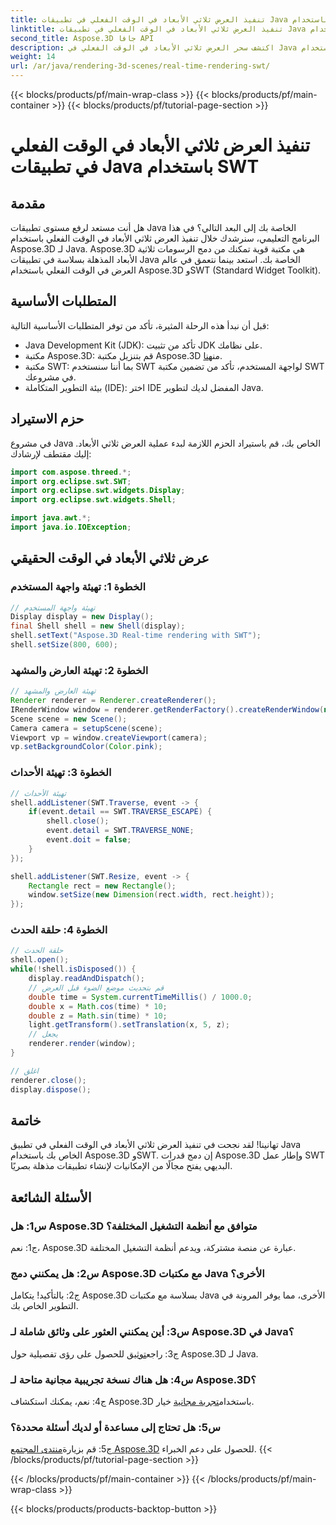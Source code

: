 ```yaml
---
title: تنفيذ العرض ثلاثي الأبعاد في الوقت الفعلي في تطبيقات Java باستخدام SWT
linktitle: تنفيذ العرض ثلاثي الأبعاد في الوقت الفعلي في تطبيقات Java باستخدام SWT
second_title: Aspose.3D جافا API
description: اكتشف سحر العرض ثلاثي الأبعاد في الوقت الفعلي في Java باستخدام Aspose.3D. قم بإنشاء تطبيقات مذهلة بصريًا دون عناء.
weight: 14
url: /ar/java/rendering-3d-scenes/real-time-rendering-swt/
---
```


{{< blocks/products/pf/main-wrap-class >}}
{{< blocks/products/pf/main-container >}}
{{< blocks/products/pf/tutorial-page-section >}}

# تنفيذ العرض ثلاثي الأبعاد في الوقت الفعلي في تطبيقات Java باستخدام SWT

## مقدمة

هل أنت مستعد لرفع مستوى تطبيقات Java الخاصة بك إلى البعد التالي؟ في هذا البرنامج التعليمي، سنرشدك خلال تنفيذ العرض ثلاثي الأبعاد في الوقت الفعلي باستخدام Aspose.3D لـ Java. Aspose.3D هي مكتبة قوية تمكنك من دمج الرسومات ثلاثية الأبعاد المذهلة بسلاسة في تطبيقات Java الخاصة بك. استعد بينما نتعمق في عالم العرض في الوقت الفعلي باستخدام Aspose.3D وSWT (Standard Widget Toolkit).

## المتطلبات الأساسية

قبل أن نبدأ هذه الرحلة المثيرة، تأكد من توفر المتطلبات الأساسية التالية:

- Java Development Kit (JDK): تأكد من تثبيت JDK على نظامك.
-  مكتبة Aspose.3D: قم بتنزيل مكتبة Aspose.3D من[هنا](https://releases.aspose.com/3d/java/).
- مكتبة SWT: بما أننا سنستخدم SWT لواجهة المستخدم، تأكد من تضمين مكتبة SWT في مشروعك.
- بيئة التطوير المتكاملة (IDE): اختر IDE المفضل لديك لتطوير Java.

## حزم الاستيراد

في مشروع Java الخاص بك، قم باستيراد الحزم اللازمة لبدء عملية العرض ثلاثي الأبعاد. إليك مقتطف لإرشادك:

```java
import com.aspose.threed.*;
import org.eclipse.swt.SWT;
import org.eclipse.swt.widgets.Display;
import org.eclipse.swt.widgets.Shell;

import java.awt.*;
import java.io.IOException;
```

## عرض ثلاثي الأبعاد في الوقت الحقيقي

### الخطوة 1: تهيئة واجهة المستخدم
```java
// تهيئة واجهة المستخدم
Display display = new Display();
final Shell shell = new Shell(display);
shell.setText("Aspose.3D Real-time rendering with SWT");
shell.setSize(800, 600);
```

### الخطوة 2: تهيئة العارض والمشهد
```java
// تهيئة العارض والمشهد
Renderer renderer = Renderer.createRenderer();
IRenderWindow window = renderer.getRenderFactory().createRenderWindow(new RenderParameters(), WindowHandle.fromWin32(shell.handle));
Scene scene = new Scene();
Camera camera = setupScene(scene);
Viewport vp = window.createViewport(camera);
vp.setBackgroundColor(Color.pink);
```

### الخطوة 3: تهيئة الأحداث
```java
// تهيئة الأحداث
shell.addListener(SWT.Traverse, event -> {
    if(event.detail == SWT.TRAVERSE_ESCAPE) {
        shell.close();
        event.detail = SWT.TRAVERSE_NONE;
        event.doit = false;
    }
});

shell.addListener(SWT.Resize, event -> {
    Rectangle rect = new Rectangle();
    window.setSize(new Dimension(rect.width, rect.height));
});
```

### الخطوة 4: حلقة الحدث
```java
// حلقة الحدث
shell.open();
while(!shell.isDisposed()) {
    display.readAndDispatch();
    // قم بتحديث موضع الضوء قبل العرض
    double time = System.currentTimeMillis() / 1000.0;
    double x = Math.cos(time) * 10;
    double z = Math.sin(time) * 10;
    light.getTransform().setTranslation(x, 5, z);
    // يجعل
    renderer.render(window);
}

// اغلق
renderer.close();
display.dispose();
```

## خاتمة

تهانينا! لقد نجحت في تنفيذ العرض ثلاثي الأبعاد في الوقت الفعلي في تطبيق Java الخاص بك باستخدام Aspose.3D وSWT. إن دمج قدرات Aspose.3D وإطار عمل SWT البديهي يفتح مجالًا من الإمكانيات لإنشاء تطبيقات مذهلة بصريًا.

## الأسئلة الشائعة

### س1: هل Aspose.3D متوافق مع أنظمة التشغيل المختلفة؟

ج1: نعم، Aspose.3D عبارة عن منصة مشتركة، ويدعم أنظمة التشغيل المختلفة.

### س2: هل يمكنني دمج Aspose.3D مع مكتبات Java الأخرى؟

ج2: بالتأكيد! يتكامل Aspose.3D بسلاسة مع مكتبات Java الأخرى، مما يوفر المرونة في التطوير الخاص بك.

### س3: أين يمكنني العثور على وثائق شاملة لـ Aspose.3D في Java؟

 ج3: راجع[توثيق](https://reference.aspose.com/3d/java/) للحصول على رؤى تفصيلية حول Aspose.3D لـ Java.

### س4: هل هناك نسخة تجريبية مجانية متاحة لـ Aspose.3D؟

 ج4: نعم، يمكنك استكشاف Aspose.3D باستخدام[تجربة مجانية](https://releases.aspose.com/) خيار.

### س5: هل تحتاج إلى مساعدة أو لديك أسئلة محددة؟

 ج5: قم بزيارة[منتدى المجتمع Aspose.3D](https://forum.aspose.com/c/3d/18) للحصول على دعم الخبراء.
{{< /blocks/products/pf/tutorial-page-section >}}

{{< /blocks/products/pf/main-container >}}
{{< /blocks/products/pf/main-wrap-class >}}

{{< blocks/products/products-backtop-button >}}
